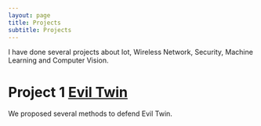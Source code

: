 ```yaml
---
layout: page
title: Projects
subtitle: Projects
---
```


I have done several projects about Iot, Wireless Network, Security, Machine Learning and Computer Vision.

# Project 1 [Evil Twin](https://wenwen0319.github.io/eviltwin/)

We proposed several methods to defend Evil Twin.


